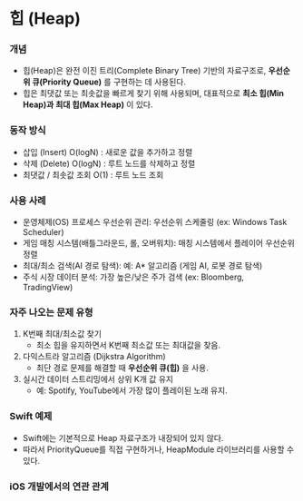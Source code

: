 # 힙 (Heap)
### 개념
- 힙(Heap)은 완전 이진 트리(Complete Binary Tree) 기반의 자료구조로, **우선순위 큐(Priority Queue)** 를 구현하는 데 사용된다.
- 힙은 최댓값 또는 최솟값을 빠르게 찾기 위해 사용되며, 대표적으로 **최소 힙(Min Heap)과 최대 힙(Max Heap)** 이 있다.

### 동작 방식
- 삽입 (Insert) O(logN) : 새로운 값을 추가하고 정렬
- 삭제 (Delete) O(logN) : 루트 노드를 삭제하고 정렬
- 최댓값 / 최솟값 조회 O(1) : 루트 노드 조회

### 사용 사례
- 운영체제(OS) 프로세스 우선순위 관리: 우선순위 스케줄링 (ex: Windows Task Scheduler)
- 게임 매칭 시스템(배틀그라운드, 롤, 오버워치): 매칭 시스템에서 플레이어 우선순위 정렬
- 최대/최소 검색(AI 경로 탐색): 예: A* 알고리즘 (게임 AI, 로봇 경로 탐색)
- 주식 시장 데이터 분석: 가장 높은/낮은 주가 검색 (ex: Bloomberg, TradingView)

### 자주 나오는 문제 유형
1.	K번째 최대/최소값 찾기
    - 최소 힙을 유지하면서 K번째 최소값 또는 최대값을 찾음.
2.	다익스트라 알고리즘 (Dijkstra Algorithm)
    - 최단 경로 문제를 해결할 때 **우선순위 큐(힙)** 을 사용.
3.	실시간 데이터 스트리밍에서 상위 K개 값 유지
    - 예: Spotify, YouTube에서 가장 많이 플레이된 노래 유지.
### Swift 예제
- Swift에는 기본적으로 Heap 자료구조가 내장되어 있지 않다.
- 따라서 PriorityQueue를 직접 구현하거나, HeapModule 라이브러리를 사용할 수 있다.

### iOS 개발에서의 연관 관계